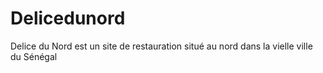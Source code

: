 # Delicedunord
Delice du Nord est un site de restauration situé au nord dans la vielle ville du Sénégal 
